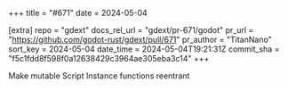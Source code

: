 +++
title = "#671"
date = 2024-05-04

[extra]
repo = "gdext"
docs_rel_url = "gdext/pr-671/godot"
pr_url = "https://github.com/godot-rust/gdext/pull/671"
pr_author = "TitanNano"
sort_key = 2024-05-04
date_time = 2024-05-04T19:21:31Z
commit_sha = "f5c1fdd8f598f0a12638429c3964ae305eba3c14"
+++

Make mutable Script Instance functions reentrant

